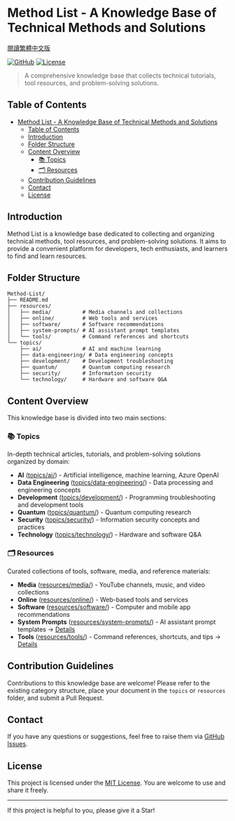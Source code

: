 # Method List - A Knowledge Base of Technical Methods and Solutions

[閱讀繁體中文版](README.zh-TW.md)

[![GitHub](https://img.shields.io/badge/GitHub-Method--List-blue)](https://github.com/Youchenjiang/Method-List)
[![License](https://img.shields.io/badge/License-MIT-green.svg)](LICENSE)

> A comprehensive knowledge base that collects technical tutorials, tool resources, and problem-solving solutions.

## Table of Contents

- [Method List - A Knowledge Base of Technical Methods and Solutions](#method-list---a-knowledge-base-of-technical-methods-and-solutions)
  - [Table of Contents](#table-of-contents)
  - [Introduction](#introduction)
  - [Folder Structure](#folder-structure)
  - [Content Overview](#content-overview)
    - [📚 Topics](#-topics)
    - [🗂️ Resources](#️-resources)
  - [Contribution Guidelines](#contribution-guidelines)
  - [Contact](#contact)
  - [License](#license)

## Introduction

Method List is a knowledge base dedicated to collecting and organizing technical methods, tool resources, and problem-solving solutions. It aims to provide a convenient platform for developers, tech enthusiasts, and learners to find and learn resources.

## Folder Structure

```tree
Method-List/
├── README.md
├── resources/
│   ├── media/          # Media channels and collections
│   ├── online/         # Web tools and services
│   ├── software/       # Software recommendations
│   ├── system-prompts/ # AI assistant prompt templates
│   └── tools/          # Command references and shortcuts
└── topics/
    ├── ai/             # AI and machine learning
    ├── data-engineering/ # Data engineering concepts
    ├── development/    # Development troubleshooting
    ├── quantum/        # Quantum computing research
    ├── security/       # Information security
    └── technology/     # Hardware and software Q&A
```

## Content Overview

This knowledge base is divided into two main sections:

### 📚 Topics

In-depth technical articles, tutorials, and problem-solving solutions organized by domain:

- **AI** ([topics/ai/](topics/ai/)) - Artificial intelligence, machine learning, Azure OpenAI
- **Data Engineering** ([topics/data-engineering/](topics/data-engineering/)) - Data processing and engineering concepts
- **Development** ([topics/development/](topics/development/)) - Programming troubleshooting and development tools
- **Quantum** ([topics/quantum/](topics/quantum/)) - Quantum computing research
- **Security** ([topics/security/](topics/security/)) - Information security concepts and practices
- **Technology** ([topics/technology/](topics/technology/)) - Hardware and software Q&A

### 🗂️ Resources

Curated collections of tools, software, media, and reference materials:

- **Media** ([resources/media/](resources/media/)) - YouTube channels, music, and video collections
- **Online** ([resources/online/](resources/online/)) - Web-based tools and services
- **Software** ([resources/software/](resources/software/)) - Computer and mobile app recommendations
- **System Prompts** ([resources/system-prompts/](resources/system-prompts/)) - AI assistant prompt templates → [Details](resources/system-prompts/)
- **Tools** ([resources/tools/](resources/tools/)) - Command references, shortcuts, and tips → [Details](resources/tools/)

## Contribution Guidelines

Contributions to this knowledge base are welcome! Please refer to the existing category structure, place your document in the `topics` or `resources` folder, and submit a Pull Request.

## Contact

If you have any questions or suggestions, feel free to raise them via [GitHub Issues](https://github.com/Youchenjiang/Method-List/issues).

## License

This project is licensed under the [MIT License](LICENSE). You are welcome to use and share it freely.

---

If this project is helpful to you, please give it a Star!